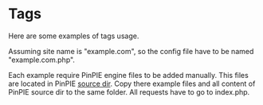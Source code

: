 # Tags

Here are some examples of tags usage.

Assuming site name is "example.com", so the config file have to be named "example.com.php".
 
Each example require PinPIE engine files to be added manually. This files are located in PinPIE [source dir](../source). Copy there example files and all content of PinPIE source dir to the same folder. All requests have to go to index.php.
  